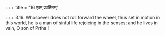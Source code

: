 +++
title = "16 एवम् प्रवर्तितम्"

+++
3.16. Whosoever does not roll forward the wheel, thus set in motion in
this world, he is a man of sinful life rejoicing in the senses; and he
lives in vain, O son of Prtha !
